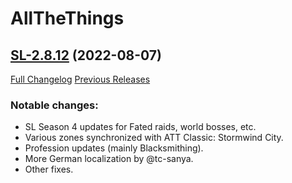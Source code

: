 # AllTheThings

## [SL-2.8.12](https://github.com/DFortun81/AllTheThings/tree/SL-2.8.12) (2022-08-07)
[Full Changelog](https://github.com/DFortun81/AllTheThings/compare/SL-2.8.11...SL-2.8.12) [Previous Releases](https://github.com/DFortun81/AllTheThings/releases)


### Notable changes:

- SL Season 4 updates for Fated raids, world bosses, etc.
- Various zones synchronized with ATT Classic: Stormwind City.
- Profession updates (mainly Blacksmithing).
- More German localization by @tc-sanya.
- Other fixes.
